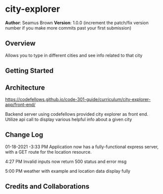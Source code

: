 # city-explorer

**Author**: Seamus Brown
**Version**: 1.0.0 (increment the patch/fix version number if you make more commits past your first submission)

## Overview

Allows you to type in different cities and see info related to that city

## Getting Started
<!-- What are the steps that a user must take in order to build this app on their own machine and get it running? -->

## Architecture

https://codefellows.github.io/code-301-guide/curriculum/city-explorer-app/front-end/

Backend server using codefellows provided city explorer as front end. Utilize api call to display various helpful info about a given city

## Change Log

01-18-2021 -3:33 PM Application now has a fully-functional express server, with a GET route for the location resource.

4:27 PM Invalid inputs now return 500 status and error msg

5:00 PM weather with example and location data display fully

## Credits and Collaborations

<!-- Give credit (and a link) to other people or resources that helped you build this application. -->
